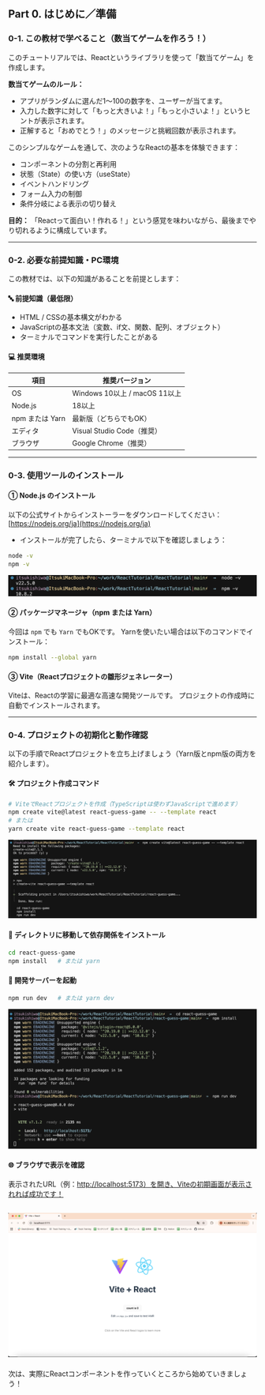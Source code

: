 ## Part 0. はじめに／準備

### 0-1. この教材で学べること（数当てゲームを作ろう！）

このチュートリアルでは、Reactというライブラリを使って「数当てゲーム」を作成します。

**数当てゲームのルール：**

* アプリがランダムに選んだ1〜100の数字を、ユーザーが当てます。
* 入力した数字に対して「もっと大きいよ！」「もっと小さいよ！」というヒントが表示されます。
* 正解すると「おめでとう！」のメッセージと挑戦回数が表示されます。

このシンプルなゲームを通して、次のようなReactの基本を体験できます：

* コンポーネントの分割と再利用
* 状態（State）の使い方（useState）
* イベントハンドリング
* フォーム入力の制御
* 条件分岐による表示の切り替え

**目的：**
「Reactって面白い！作れる！」という感覚を味わいながら、最後までやり切れるように構成しています。

---

### 0-2. 必要な前提知識・PC環境

この教材では、以下の知識があることを前提とします：

#### 🔤 前提知識（最低限）

* HTML / CSSの基本構文がわかる
* JavaScriptの基本文法（変数、if文、関数、配列、オブジェクト）
* ターミナルでコマンドを実行したことがある

#### 💻 推奨環境

| 項目           | 推奨バージョン                   |
| ------------ | ------------------------- |
| OS           | Windows 10以上 / macOS 11以上 |
| Node.js      | 18以上                      |
| npm または Yarn | 最新版（どちらでもOK）              |
| エディタ         | Visual Studio Code（推奨）    |
| ブラウザ         | Google Chrome（推奨）         |

---

### 0-3. 使用ツールのインストール

#### ① Node.js のインストール

以下の公式サイトからインストーラーをダウンロードしてください：
[https://nodejs.org/ja](https://nodejs.org/ja)

* インストールが完了したら、ターミナルで以下を確認しましょう：

```bash
node -v
npm -v
```
![](/ReactTutorial/img/Part0/Part0-1.png)

#### ② パッケージマネージャ（npm または Yarn）

今回は `npm` でも `Yarn` でもOKです。
Yarnを使いたい場合は以下のコマンドでインストール：

```bash
npm install --global yarn
```

#### ③ Vite（Reactプロジェクトの雛形ジェネレーター）

Viteは、Reactの学習に最適な高速な開発ツールです。
プロジェクトの作成時に自動でインストールされます。

---

### 0-4. プロジェクトの初期化と動作確認

以下の手順でReactプロジェクトを立ち上げましょう（Yarn版とnpm版の両方を紹介します）。

#### 🛠 プロジェクト作成コマンド

```bash
# ViteでReactプロジェクトを作成（TypeScriptは使わずJavaScriptで進めます）
npm create vite@latest react-guess-game -- --template react
# または
yarn create vite react-guess-game --template react
```
![](/ReactTutorial/img/Part0/Part0-2.png)
#### 📁 ディレクトリに移動して依存関係をインストール

```bash
cd react-guess-game
npm install   # または yarn
```

#### 🚀 開発サーバーを起動

```bash
npm run dev   # または yarn dev
```
![](/ReactTutorial/img/Part0/Part0-3.png)

#### 🌐 ブラウザで表示を確認

表示されたURL（例：[http://localhost:5173）を開き、Viteの初期画面が表示されれば成功です！](http://localhost:5173）を開き、Viteの初期画面が表示されれば成功です！)  

![](/ReactTutorial/img/Part0/Part0-4.png)
---

次は、実際にReactコンポーネントを作っていくところから始めていきましょう！
